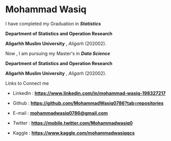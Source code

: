 # Mohammad Wasiq 
I have completed my Graduation in **_Statistics_** 

**Department of Statistics and Operation Research** 

**Aligarhh Muslim University** , *Aligarh* (202002).

Now , I am pursuing my Master's in **_Data Science_**

**Department of Statistics and Operation Research** 

**Aligarhh Muslim University** , *Aligarh* (202002).

Links to Connect me

* LinkedIn : **https://www.linkedin.com/in/mohammad-wasiq-198327217**

* Github   : **https://github.com/MohammadWasiq0786?tab=repositories**

* E-mail   : **mohammadwasiq0786@gmail.com**

* Twitter  : **https://mobile.twitter.com/Mohammadwasiq0**

* Kaggle   : **https://www.kaggle.com/mohammadwasiqqcs**
